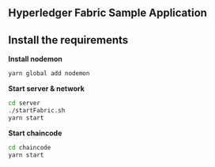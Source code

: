 ## Hyperledger Fabric Sample Application

## **Install the requirements**

**Install nodemon**

```sh
yarn global add nodemon
```

**Start server & network**

```sh
cd server
./startFabric.sh
yarn start
```

**Start chaincode**

```sh
cd chaincode
yarn start
```
